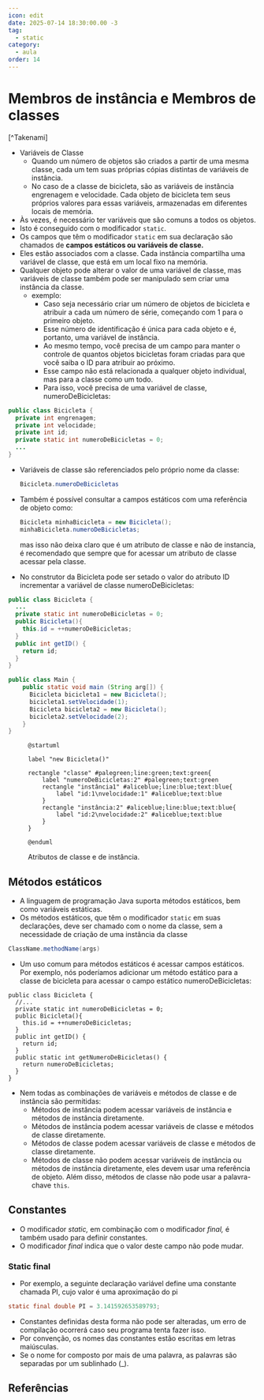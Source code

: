 ```yaml
---
icon: edit
date: 2025-07-14 18:30:00.00 -3
tag:
  - static
category:
  - aula
order: 14
---
```



# Membros de instância e Membros de classes

[^Takenami]

- Variáveis de Classe
  - Quando um número de objetos são criados a partir de uma mesma classe, cada um tem suas próprias cópias distintas de variáveis de instância. 
  - No caso de a classe de bicicleta, são as variáveis de instância engrenagem e velocidade. Cada objeto de bicicleta tem seus próprios valores para essas variáveis, armazenadas em diferentes locais de memória.
- Às vezes, é necessário ter variáveis que são comuns a todos os objetos. 
- Isto é conseguido com o modificador `static`. 
- Os campos que têm o modificador `static` em sua declaração são chamados de **campos estáticos ou variáveis de classe.** 
- Eles estão associados com a classe. Cada instância compartilha uma variável de classe, que está em um local fixo na memória. 
- Qualquer objeto pode alterar o valor de uma variável de classe, mas variáveis de classe também pode ser manipulado sem criar uma instância da classe.
  - exemplo:
    - Caso seja necessário criar um número de objetos de bicicleta e atribuir a cada um número de série, começando com 1 para o primeiro objeto. 
    - Esse número de identificação é única para cada objeto e é, portanto, uma variável de instância. 
    - Ao mesmo tempo, você precisa de um campo para manter o controle de quantos objetos bicicletas foram criadas para que você saiba o ID para atribuir ao próximo. 
    - Esse campo não está relacionada a qualquer objeto individual, mas para a classe como um todo. 
    - Para isso, você precisa de uma variável de classe, numeroDeBicicletas:

```java
public class Bicicleta {
  private int engrenagem;
  private int velocidade;
  private int id;
  private static int numeroDeBicicletas = 0;
  ...
}
```
- Variáveis de classe são referenciados pelo próprio nome da classe:
  ```java
  Bicicleta.numeroDeBicicletas
  ```
- Também é possível consultar a campos estáticos com uma referência de objeto como:
  ```java
  Bicicleta minhaBicicleta = new Bicicleta();
  minhaBicicleta.numeroDeBicicletas;
  ```
  mas isso não deixa claro que é um atributo de classe e não de instancia, é recomendado que sempre que for acessar um atributo de classe acessar pela classe.

- No construtor da Bicicleta pode ser setado o valor do atributo ID incrementar a variável de classe numeroDeBicicletas:
```java
public class Bicicleta {
  ... 
  private static int numeroDeBicicletas = 0;
  public Bicicleta(){
    this.id = ++numeroDeBicicletas;
  }
  public int getID() {
    return id;
  }
}
```

```java
public class Main {
    public static void main (String arg[]) {
      Bicicleta bicicleta1 = new Bicicleta();
      bicicleta1.setVelocidade(1);
      Bicicleta bicicleta2 = new Bicicleta();
      bicicleta2.setVelocidade(2);
    }
}
```

<figure>

```plantuml
@startuml 

label "new Bicicleta()"

rectangle "classe" #palegreen;line:green;text:green{
    label "numeroDeBicicletas:2" #palegreen;text:green
    rectangle "instância1" #aliceblue;line:blue;text:blue{
        label "id:1\nvelocidade:1" #aliceblue;text:blue   
    }
    rectangle "instância:2" #aliceblue;line:blue;text:blue{
        label "id:2\nvelocidade:2" #aliceblue;text:blue   
    }
} 

@enduml
```

<figcaption>Atributos de classe e de instância.</figcaption>
</figure>

## Métodos estáticos
- A linguagem de programação Java suporta métodos estáticos, bem como variáveis estáticas. 
- Os métodos estáticos, que têm o modificador `static` em suas declarações, deve ser chamado com o nome da classe, sem a necessidade de criação de uma instância da classe

```java
ClassName.methodName(args)
```

- Um uso comum para métodos estáticos é acessar campos estáticos. Por exemplo, nós poderíamos adicionar um método estático para a classe de bicicleta para acessar o campo estático numeroDeBicicletas:

```java{10-12}
public class Bicicleta {
  //... 
  private static int numeroDeBicicletas = 0;
  public Bicicleta(){
    this.id = ++numeroDeBicicletas;
  }
  public int getID() {
    return id;
  }
  public static int getNumeroDeBicicletas() {
    return numeroDeBicicletas;
  }
}

```
- Nem todas as combinações de variáveis e métodos de classe e de instância são permitidas:
  - Métodos de instância podem acessar variáveis de instância e métodos de instância diretamente.
  - Métodos de instância podem acessar variáveis de classe e métodos de classe diretamente.
  - Métodos de classe podem acessar variáveis de classe e métodos de classe diretamente.
  - Métodos de classe não podem acessar variáveis de instância ou métodos de instância diretamente, eles devem usar uma referência de objeto. Além disso, métodos de classe não pode usar a palavra-chave `this`.

## Constantes

- O modificador *static,* em combinação com o modificador *final,* é também usado para definir constantes. 
- O modificador *final* indica que o valor deste campo não pode mudar.

### Static final

- Por exemplo, a seguinte declaração variável define uma constante chamada PI, cujo valor é uma aproximação do pi

```java
static final double PI = 3.141592653589793;
```

- Constantes definidas desta forma não pode ser alteradas, um erro de compilação ocorrerá caso seu programa tenta fazer isso. 
- Por convenção, os nomes das constantes estão escritas em letras maiúsculas. 
- Se o nome for composto por mais de uma palavra, as palavras são separadas por um sublinhado (_).


## Referências

<!-- @include: ../../includes/bib.md -->
